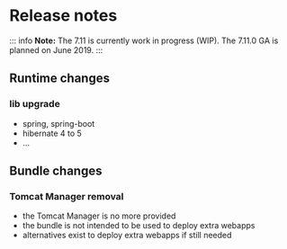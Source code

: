 # Release notes

::: info
**Note:** The 7.11 is currently work in progress (WIP). The 7.11.0 GA is planned on June 2019.
:::


## Runtime changes

### lib upgrade
- spring, spring-boot
- hibernate 4 to 5
- ...


## Bundle changes

### Tomcat Manager removal

- the Tomcat Manager is no more provided
- the bundle is not intended to be used to deploy extra webapps
- alternatives exist to deploy extra webapps if still needed
